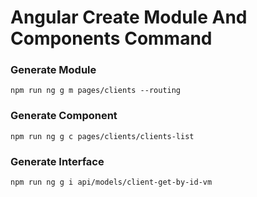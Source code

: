 # Angular Create Module And Components Command


### Generate Module
``
npm run ng g m pages/clients --routing
``
### Generate Component
``
npm run ng g c pages/clients/clients-list
``
### Generate Interface
``
npm run ng g i api/models/client-get-by-id-vm
``
